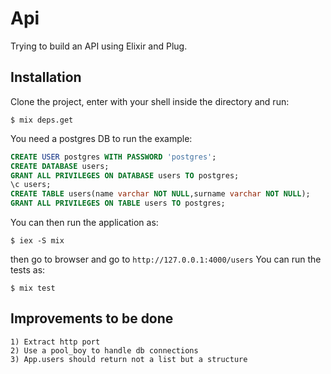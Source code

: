 # Api

Trying to build an API using Elixir and Plug.

## Installation

Clone the project, enter with your shell inside the directory and run:

    $ mix deps.get

You need a postgres DB to run the example:

```sql
CREATE USER postgres WITH PASSWORD 'postgres';
CREATE DATABASE users;
GRANT ALL PRIVILEGES ON DATABASE users TO postgres;
\c users;
CREATE TABLE users(name varchar NOT NULL,surname varchar NOT NULL);
GRANT ALL PRIVILEGES ON TABLE users TO postgres;
```

You can then run the application as:

    $ iex -S mix

then go to browser and go to `http://127.0.0.1:4000/users`
You can run the tests as:

    $ mix test

## Improvements to be done

    1) Extract http port
    2) Use a pool_boy to handle db connections
    3) App.users should return not a list but a structure

